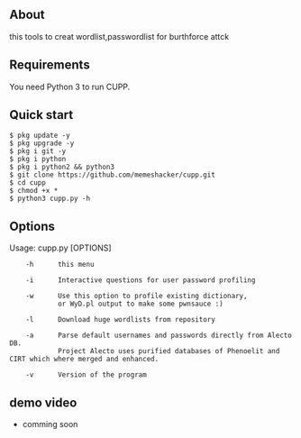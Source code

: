  
## About

  this tools to  creat wordlist,passwordlist for  burthforce attck 

Requirements
------------

You need Python 3 to run CUPP.

Quick start
-----------
    $ pkg update -y
    $ pkg upgrade -y
    $ pkg i git -y
    $ pkg i python
    $ pkg i python2 && python3
    $ git clone https://github.com/memeshacker/cupp.git
    $ cd cupp
    $ chmod +x *
    $ python3 cupp.py -h

## Options

  Usage: cupp.py [OPTIONS]

        -h      this menu

        -i      Interactive questions for user password profiling

        -w      Use this option to profile existing dictionary,
                or WyD.pl output to make some pwnsauce :)

        -l      Download huge wordlists from repository

        -a      Parse default usernames and passwords directly from Alecto DB.
                Project Alecto uses purified databases of Phenoelit and CIRT which where merged and enhanced.

        -v      Version of the program



## demo video
 * comming soon


